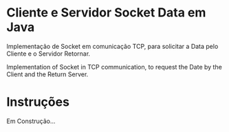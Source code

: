 # Cliente e Servidor Socket Data em Java


Implementação de Socket em comunicação TCP, para solicitar a Data pelo Cliente e o Servidor Retornar.



Implementation of Socket in TCP communication, to request the Date by the Client and the Return Server.


# Instruções

Em Construção...
